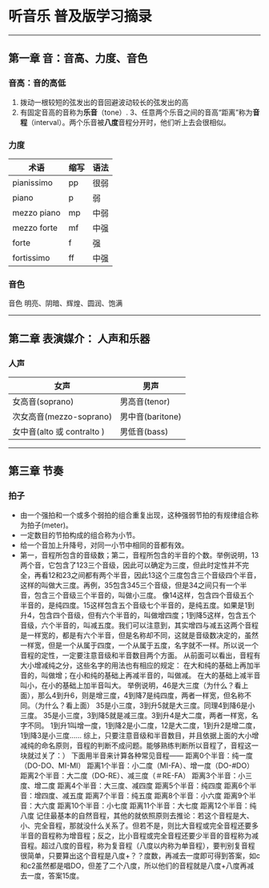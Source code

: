 # 听音乐  普及版学习摘录
---
## 第一章 音：音高、力度、音色

### 音高：音的高低
1. 拨动一根较短的弦发出的音回避波动较长的弦发出的高
2. 有固定音高的音称为**乐音**（tone）.
3、任意两个乐音之间的音高“距离”称为**音程**（interval）。两个乐音被**八度**音程分开时，他们听上去会很相似。

### 力度
| 术语 | 缩写 | 语法 |   
| ---- | ---- | ---- |
| pianissimo | pp | 很弱 | 
| piano | p | 弱 |
| mezzo piano | mp | 中弱 |
| mezzo forte | mf | 中强 |
| forte | f | 强 |
| fortissimo | ff | 中强 |

### 音色
音色 明亮、阴暗、辉煌、圆润、饱满

---
## 第二章 表演媒介： 人声和乐器

### 人声
| 女声 | 男声 |
| ---- | ----- |
| 女高音(soprano) | 男高音(tenor) |
| 次女高音(mezzo-soprano) | 男中音(baritone) |
| 女中音(alto 或 contralto ) | 男低音(bass) |

---
## 第三章 节奏
### 拍子
* 由一个强拍和一个或多个弱拍的组合重复出现，这种强弱节拍的有规律组合称为拍子(meter)。
* 一定数目的节拍构成的组合称为小节。
* 给一个音加上升降号，对同一小节中相同的音都有效。
* 第一，音程所包含的音级数；第二，音程所包含的半音的个数。举例说明，13两个音，它包含了123三个音级，因此可以确定为三度，但此时定性并不完全，再看12和23之间都有两个半音，因此13这个三度包含三个音级四个半音，这样的叫做大三度。再例，35包含345三个音级，但是34之间只有一个半音，包含三个音级三个半音的，叫做小三度。 像14这样，包含四个音级五个半音的，是纯四度。15这样包含五个音级七个半音的，是纯五度。如果是1到升4，包含四个音级，但有六个半音的，叫做增四度；1到降5这样，包含五个音级，六个半音的，叫减五度。我们可以注意到，其实增四与减五这两个音程是一样宽的，都是有六个半音，但是名称却不同，这就是音级数决定的，虽然一样宽，但是一个从属于四度，一个从属于五度，名字就不一样。所以说一个音程的定性，一定要注意音级和半音数目两个方面。 从前面可以看出，音程有大小增减纯之分，这些名字的用法也有相应的规定： 在大和纯的基础上再加半音的，叫做增；在小和纯的基础上再减半音的，叫做减。 在大的基础上减半音叫小，在小的基础上加半音叫大。 举例说明，46是大三度（为什么？看上面），那么4到升6，则是增三度，4到降7是纯四度，两者一样宽，但名称不同。（为什么？看上面） 35是小三度，3到升5就是大三度。同理4到降6是小三度。 35是小三度，3到降5就是减三度。3到升4是大二度，两者一样宽，名字不同。 1到升1叫增一度，1到降2是小二度，12是大二度，1到升2是增二度，1到降3是小三度…… 综上，只要注意音级和半音数目，并且依据上面的大小增减纯的命名原则，音程的判断不成问题。能够熟练判断所以音程了，音程这一块就过关了：） 下面用半音来计算各种常见音程—— 距离0个半音：纯一度（DO-DO、MI-MI） 距离1个半音：小二度（MI-FA）、增一度（DO-#DO） 距离2个半音：大二度（DO-RE）、减三度（＃RE-FA） 距离3个半音：小三度、增二度 距离4个半音：大三度、减四度 距离5个半音：纯四度 距离6个半音：增四度、减五度 距离7个半音：纯五度 距离8个半音：小六度 距离9个半音：大六度 距离10个半音：小七度 距离11个半音：大七度 距离12个半音：纯八度 记住最基本的自然音程，其他的就依照原则去推论：若这个音程是大、小、完全音程，那就没什么关系了。但若不是，则比大音程或完全音程还要多半音的音程称为增音程；反之，比小音程或完全音程还要少半音的音程称为减音程。超过八度的音程，称为复音程（八度以内称为单音程），要判别复音程很简单，只要算出这个音程是八度+？？度数，再减去一度即可得到答案，如c和c2虽然都是唱DO，但差了二个八度，所以他们的音程就是八度+八度再减去一度，答案15度。

